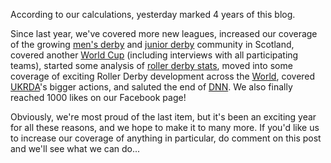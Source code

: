 <html><body><p>According to our calculations, yesterday marked 4 years of this blog.

Since last year, we've covered more new leagues, increased our coverage of the growing <a href="https://scottishrollerderbyblog.com/tag/mens-roller-derby/">men's derby</a> and <a href="https://scottishrollerderbyblog.com/tag/junior-roller-derby/">junior derby</a> community in Scotland, covered another <a href="https://scottishrollerderbyblog.com/category/roller-derby-world-cup-2014/">World Cup</a> (including interviews with all participating teams), started some analysis of <a href="https://scottishrollerderbyblog.com/tag/analysis/">roller derby stats</a>, moved into some coverage of exciting Roller Derby development across the <a href="https://scottishrollerderbyblog.com/tag/Future-Derby/">World</a>, covered <a href="https://scottishrollerderbyblog.com/tag/UKRDA/">UKRDA</a>'s bigger actions, and saluted the end of <a href="https://scottishrollerderbyblog.com/tag/DNN/">DNN</a>. We also finally reached 1000 likes on our Facebook page!

Obviously, we're most proud of the last item, but it's been an exciting year for all these reasons, and we hope to make it to many more. If you'd like us to increase our coverage of anything in particular, do comment on this post and we'll see what we can do...</p></body></html>
